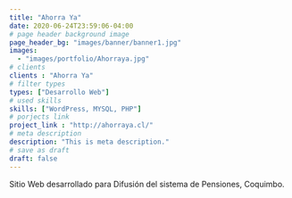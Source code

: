 ```yaml
---
title: "Ahorra Ya"
date: 2020-06-24T23:59:06-04:00
# page header background image
page_header_bg: "images/banner/banner1.jpg"
images: 
  - "images/portfolio/Ahorraya.jpg"
# clients
clients : "Ahorra Ya"
# filter types
types: ["Desarrollo Web"]
# used skills
skills: ["WordPress, MYSQL, PHP"]
# porjects link
project_link : "http://ahorraya.cl/"
# meta description
description: "This is meta description."
# save as draft
draft: false
---
```

Sitio Web desarrollado para Difusión del sistema de Pensiones, Coquimbo.